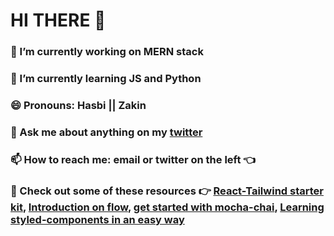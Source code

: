 # HI THERE 👋

### 🔭 I’m currently working on MERN stack
### 🌱 I’m currently learning JS and Python
### 😄 Pronouns: Hasbi || Zakin
### 💬 Ask me about anything on my [twitter](https://twitter.com/zakintaliban)
### 📫 How to reach me: email or twitter on the left 👈
### 📰 Check out some of these resources 👉 [React-Tailwind starter kit](https://github.com/Zakintaliban/React-Tailwind-Starter), [Introduction on flow](https://github.com/Zakintaliban/introduction-flow), [get started with mocha-chai](https://github.com/Zakintaliban/learning-mocha-chai), [Learning styled-components in an easy way](https://github.com/Zakintaliban/learning-styled-components)
<!--- 👯 I’m looking to collaborate on -->
<!--- 🤔 I’m looking for help with ... -->
<!--- ⚡ Fun fact: ... -->
